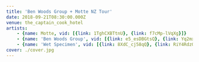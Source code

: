 ```yaml
---
title: 'Ben Woods Group + Motte NZ Tour'
date: 2018-09-21T08:30:00.000Z
venue: the_captain_cook_hotel
artists:
    - {name: Motte, vid: [{link: 1TghCXBTtnU}, {link: f7cMp-lVqXg}]}
    - {name: 'Ben Woods Group', vid: [{link: e5_esDBGtsQ}, {link: Yq2mxp8rqWU}, {link: A6CFx2V47tg}, {link: bomW0V5qzVM}]}
    - {name: 'Wet Specimen', vid: [{link: 8XdC_cj58qQ}, {link: RiY4RdzGVMY}]}
cover: ./cover.jpg
---
```

